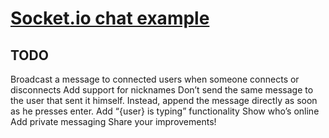 # [Socket.io chat example](http://socket.io/get-started/chat/)
## TODO
Broadcast a message to connected users when someone connects or disconnects
Add support for nicknames
Don’t send the same message to the user that sent it himself. Instead, append
the message directly as soon as he presses enter.
Add “{user} is typing” functionality
Show who’s online
Add private messaging
Share your improvements!
